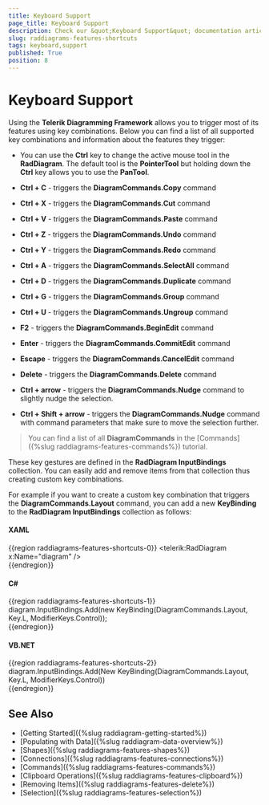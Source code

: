 ```yaml
---
title: Keyboard Support
page_title: Keyboard Support
description: Check our &quot;Keyboard Support&quot; documentation article for the RadDiagram WPF control.
slug: raddiagrams-features-shortcuts
tags: keyboard,support
published: True
position: 8
---
```


# Keyboard Support

Using the __Telerik Diagramming Framework__ allows you to trigger most of its features using key combinations. Below you can find a list of all supported key combinations and information about the features they trigger:		

* You can use the __Ctrl__ key to change the active mouse tool in the __RadDiagram__. The default tool is the __PointerTool__ but holding down the __Ctrl__ key allows you to use the __PanTool__.			

* __Ctrl + C__ - triggers the __DiagramCommands.Copy__ command			

* __Ctrl + X__ - triggers the __DiagramCommands.Cut__ command			

* __Ctrl + V__ - triggers the __DiagramCommands.Paste__ command			

* __Ctrl + Z__ - triggers the __DiagramCommands.Undo__ command			

* __Ctrl + Y__ - triggers the __DiagramCommands.Redo__ command			

* __Ctrl + A__ - triggers the __DiagramCommands.SelectAll__ command			

* __Ctrl + D__ - triggers the __DiagramCommands.Duplicate__ command			

* __Ctrl + G__ - triggers the __DiagramCommands.Group__ command			

* __Ctrl + U__ - triggers the __DiagramCommands.Ungroup__ command			

* __F2__ - triggers the __DiagramCommands.BeginEdit__ command			

* __Enter__ - triggers the __DiagramCommands.CommitEdit__ command			

* __Escape__ - triggers the __DiagramCommands.CancelEdit__ command			

* __Delete__ - triggers the __DiagramCommands.Delete__ command			

* __Ctrl + arrow__ - triggers the __DiagramCommands.Nudge__ command to slightly nudge the selection. 			

* __Ctrl + Shift + arrow__ - triggers the __DiagramCommands.Nudge__ command with command parameters that make sure to move the selection further.			

>You can find a list of all __DiagramCommands__ in the [Commands]({%slug raddiagrams-features-commands%}) tutorial.		  

These key gestures are defined in the __RadDiagram InputBindings__ collection. You can easily add and remove items from that collection thus creating custom key combinations.		

For example if you want to create a custom key combination that triggers the __DiagramCommands.Layout__ command, you can add a new __KeyBinding__ to the __RadDiagram InputBindings__ collection as follows:
	  
#### __XAML__
{{region raddiagrams-features-shortcuts-0}}
    <telerik:RadDiagram x:Name="diagram" />		  
{{endregion}}
		  
#### __C#__
{{region raddiagrams-features-shortcuts-1}}
    diagram.InputBindings.Add(new KeyBinding(DiagramCommands.Layout, Key.L, ModifierKeys.Control));		  
{{endregion}}
		  
#### __VB.NET__ 
{{region raddiagrams-features-shortcuts-2}}
    diagram.InputBindings.Add(New KeyBinding(DiagramCommands.Layout, Key.L, ModifierKeys.Control))		  
{{endregion}}
		  
## See Also
 * [Getting Started]({%slug raddiagram-getting-started%})
 * [Populating with Data]({%slug raddiagram-data-overview%})
 * [Shapes]({%slug raddiagrams-features-shapes%})
 * [Connections]({%slug raddiagrams-features-connections%})
 * [Commands]({%slug raddiagrams-features-commands%})
 * [Clipboard Operations]({%slug raddiagrams-features-clipboard%})
 * [Removing Items]({%slug raddiagrams-features-delete%})
 * [Selection]({%slug raddiagrams-features-selection%})
